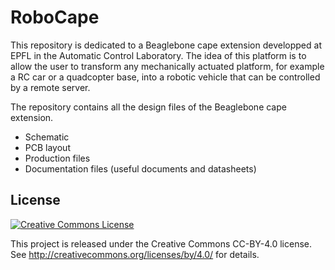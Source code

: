 # RoboCape

This repository is dedicated to a Beaglebone cape extension developped at EPFL in the Automatic Control Laboratory.
The idea of this platform is to allow the user to transform any mechanically actuated platform, for example a RC car or a quadcopter base, into a robotic vehicle that can be controlled by a remote server.

The repository contains all the design files of the Beaglebone cape extension.
* Schematic
* PCB layout
* Production files
* Documentation files (useful documents and datasheets)


## License
<a rel="license" href="http://creativecommons.org/licenses/by/4.0/"><img alt="Creative Commons License" style="border-width:0" src="https://i.creativecommons.org/l/by/4.0/88x31.png" /></a>

This project is released under the Creative Commons CC-BY-4.0 license.
See http://creativecommons.org/licenses/by/4.0/ for details.
